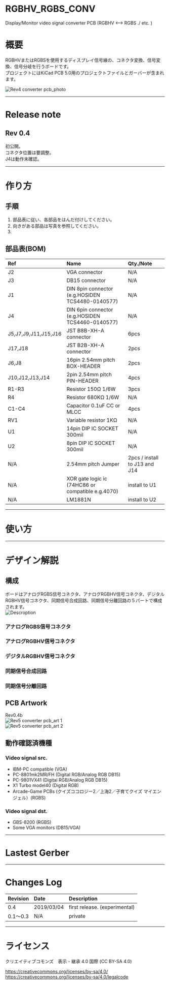 # RGBHV_RGBS_CONV
Display/Monitor video signal converter PCB (RGBHV &lt;--> RGBS ./ etc. )

# 概要
RGBHVまたはRGBSを使用するディスプレイ信号線の、コネクタ変換、信号変換、信号分岐を行うボードです。  
プロジェクトにはKiCad PCB 5.0用のプロジェクトファイルとガーバーが含まれます。  

![Rev4 converter pcb_photo](https://github.com/antarcticlion/RGBHV_RGBS_CONV/blob/master/rev4_pcb_photo.jpg)  

***
# Release note
## Rev 0.4
初公開。  
コネクタ位置は要調整。  
J4は動作未確認。  

***
# 作り方
## 手順
1. 部品表に従い、各部品をはんだ付けしてください。  
1. 向きがある部品は写真を参照してください。  
1. 

## 部品表(BOM)
| Ref | Name | Qty./Note |
|:---|:---|:---|
|J2 |VGA connector | N/A |
|J3 |DB15 connector | N/A |
|J1 |DIN 8pin connector (e.g.HOSIDEN TCS4480-0140577) | N/A |
|J4 |DIN 6pin connector (e.g.HOSIDEN TCS4460-0140577) | N/A |
|J5,J7,J9,J11,J15,J16 |JST B8B-XH-A connector | 6pcs |
|J17,J18 |JST B2B-XH-A connector | 2pcs |
|J6,J8 |16pin 2.54mm pitch BOX-HEADER | 2pcs |
|J10,J12,J13,J14 |2pin 2.54mm pitch PIN-HEADER | 4pcs |
|R1-R3 | Resistor 150Ω 1/6W | 3pcs |
|R4 | Resistor 680KΩ 1/6W | N/A |
|C1-C4 | Capacitor 0.1uF CC or MLCC | 4pcs |
|RV1 | Variable resistor 1KΩ | N/A |
|U1 | 14pin DIP IC SOCKET 300mil | N/A |
|U2 | 8pin DIP IC SOCKET 300mil | N/A |
| N/A | 2.54mm pitch Jumper | 2pcs / install to J13 and J14 |
| N/A | XOR gate logic ic (74HC86 or compatible e.g.4070) | install to U1 |
| N/A | LM1881N | install to U2 |

***
# 使い方

***
# デザイン解説  
## 構成
ボードはアナログRGBS信号コネクタ、アナログRGBHV信号コネクタ、デジタルRGBHV信号コネクタ、同期信号合成回路、同期信号分離回路の５パートで構成されます。  
![Descroption](https://github.com/antarcticlion/RGBHV_RGBS_CONV/blob/master/part_dsc.jpg)  

### アナログRGBS信号コネクタ
### アナログRGBHV信号コネクタ
### デジタルRGBHV信号コネクタ
### 同期信号合成回路
### 同期信号分離回路


## PCB Artwork
Rev0.4b  
![Rev5 converter pcb_art 1](https://github.com/antarcticlion/RGBHV_RGBS_CONV/blob/master/pcb_art_rev5omote.jpg)  
![Rev5 converter pcb_art 2](https://github.com/antarcticlion/RGBHV_RGBS_CONV/blob/master/pcb_art_rev5ura.jpg)  

## 動作確認済機種
### Video signal src.
- IBM-PC compatible (VGA)  
- PC-8801mk2MR/FH (Digital RGB/Analog RGB DB15)  
- PC-9801VX41 (Digital RGB/Analog RGB DB15)  
- X1 Turbo model40 (Digital RGB)  
- Arcade-Game PCBs (クイズココロジー2／上海2／子育てクイズ マイエンジェル）(RGBS)  
### Video signal dst.
- GBS-8200 (RGBS)
- Some VGA monitors (DB15/VGA)

***
# Lastest Gerber

***
# Changes Log  
| Revision | Date | Description |
|:---|:---|:---|
|0.4 |2019/03/04 | first release. (experimental) |
|0.1～0.3 | N/A | private |

***
# ライセンス
クリエイティブコモンズ　表示 - 継承 4.0 国際 (CC BY-SA 4.0)

https://creativecommons.org/licenses/by-sa/4.0/  
https://creativecommons.org/licenses/by-sa/4.0/legalcode
